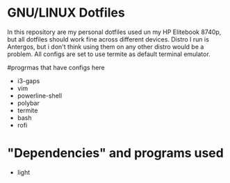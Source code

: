 # GNU/LINUX Dotfiles

In this repository are my personal dotfiles used un my HP Elitebook 8740p, but all dotfiles should work fine across different devices. Distro I run is Antergos, but i don't think using them on any other distro would be a problem. All configs are set to use termite as default terminal emulator.

#progrmas that have configs here
+ i3-gaps
+ vim
+ powerline-shell
+ polybar
+ termite
+ bash
+ rofi


# "Dependencies" and programs used
+ light
